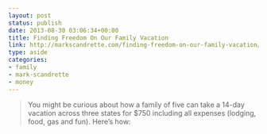 ```yaml
---
layout: post
status: publish
date: 2013-08-30 03:06:34+00:00
title: Finding Freedom On Our Family Vacation
link: http://markscandrette.com/finding-freedom-on-our-family-vacation/
type: aside
categories:
- family
- mark-scandrette
- money
---
```


> 
  
> 
> You might be curious about how a family of five can take a 14-day vacation across three states for $750 including all expenses (lodging, food, gas and fun). Here’s how:
> 
> 

